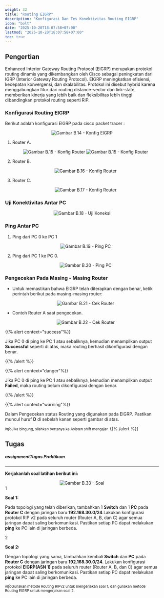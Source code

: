 ```yaml
---
weight: 32
title: "Routing EIGRP"
description: "Konfigurasi Dan Tes Konektivitas Routing EIGRP"
icon: "bolt"
date: "2025-10-20T18:07:58+07:00"
lastmod: "2025-10-20T18:07:58+07:00"
toc: true
---
```


## Pengertian

Enhanced Interior Gateway Routing Protocol (EIGRP) merupakan protokol
routing dinamis yang dikembangkan oleh Cisco sebagai peningkatan dari IGRP
(Interior Gateway Routing Protocol). EIGRP meningkatkan efisiensi, kecepatan
konvergensi, dan skalabilitas. Protokol ini disebut hybrid karena menggabungkan fitur
dari routing distance-vector dan link-state, memberikan kinerja yang lebih baik dan
fleksibilitas lebih tinggi dibandingkan protokol routing seperti RIP.

### Konfigurasi Routing EIGRP

Berikut adalah konfigurasi EIGRP pada cisco packet tracer :

<center>
<img src="/images/babFive/b.23.PNG" alt="Gambar B.14 - Konfig EIGRP" class="img-fluid mb-3 responsive-img">
</center>

1.  Router A.

    <center>
    <img src="/images/babFive/b.24.PNG" alt="Gambar B.15 - Konfig Router" class="img-fluid mb-3 responsive-img">
    <img src="/images/babFive/b.25.PNG" alt="Gambar B.15 - Konfig Router" class="img-fluid mb-3 responsive-img">
    </center>

2.  Router B.

    <center>
    <img src="/images/babFive/b.26.PNG" alt="Gambar B.16 - Konfig Router" class="img-fluid mb-3 responsive-img">
    </center>

3.  Router C.

    <center>
    <img src="/images/babFive/b.27.PNG" alt="Gambar B.17 - Konfig Router" class="img-fluid mb-3 responsive-img">
    </center>

### Uji Konektivitas Antar PC

<center>
<img src="/images/babFive/b.28.PNG" alt="Gambar B.18 - Uji Koneksi" class="img-fluid mb-3 responsive-img">
</center>

### Ping Antar PC

1.  Ping dari PC 0 ke PC 1

    <center>
    <img src="/images/babFive/b.29.PNG" alt="Gambar B.19 - Ping PC" class="img-fluid mb-3 responsive-img">
    </center>

2.  Ping dari PC 1 ke PC 0.

    <center>
    <img src="/images/babFive/b.30.PNG" alt="Gambar B.20 - Ping PC" class="img-fluid mb-3 responsive-img">
    </center>

### Pengecekan Pada Masing - Masing Router

- Untuk memastikan bahwa EIGRP telah diterapkan dengan benar, ketik perintah berikut pada masing-masing router:

  <center>
  <img src="/images/babFive/b.31.PNG" alt="Gambar B.21 - Cek Router" class="img-fluid mb-3 responsive-img">
  </center>

- Contoh Router A saat pengecekan.

  <center>
  <img src="/images/babFive/b.32.PNG" alt="Gambar B.22 - Cek Router" class="img-fluid mb-3 responsive-img">
  </center>

{{% alert context="success"%}}

Jika PC 0 di ping ke PC 1 atau sebaliknya, kemudian menampilkan output <strong>Successful</strong> seperti di atas, maka routing berhasil dikonfigurasi dengan benar.

{{% /alert %}}

{{% alert context="danger"%}}

Jika PC 0 di ping ke PC 1 atau sebaliknya, kemudian menampilkan output <strong>Failed</strong>, maka routing belum dikonfigurasi dengan benar.

{{% /alert %}}

{{% alert context="warning"%}}

Dalam Pengecekan status Routing yang digunakan pada EIGRP. Pastikan muncul huruf <strong>D</strong> di sebelah kanan seperti gambar di atas.

<small class="text-muted"><i class="material-icons align-middle me-1">info</i>Jika bingung, silahkan bertanya ke Asisten shift mengajar.</small>
{{% /alert %}}

## Tugas

<div class="alert alert-info" role="alert">
<h5 class="alert-heading"><i class="material-icons align-middle me-2">assignment</i>Tugas Praktikum</h5>
<hr>
<p class="mb-3"><strong>Kerjakanlah soal latihan berikut ini:</strong>

<center>
      <img src="/images/babFive/b.33.PNG" alt="Gambar B.33 - Soal" class="img-fluid mb-3 responsive-img">
</center>

<div class="row">
<div class="col-md-6">
<div class="badge bg-primary text-white mb-2">1</div>
<p class="mb-2"><strong>Soal 1:</strong></p>
<p>Pada topologi yang telah diberikan, tambahkan 1 <strong>Switch</strong> dan 1 <strong>PC</strong> pada <strong>Router
C</strong> dengan jaringan baru <strong>192.168.30.0/24</strong>.Lakukan konfigurasi protokol RIP v2
pada seluruh router (Router A, B, dan C) agar semua jaringan dapat saling
berkomunikasi. Pastikan setiap PC dapat melakukan <strong>ping</strong> ke PC lain di jaringan
berbeda.
</p>
</div>

<div class="col-md-6">
<div class="badge bg-primary text-white mb-2">2</div>
<p class="mb-2"><strong>Soal 2:</strong></p>
<p>Dengan topologi yang sama, tambahkan kembali <strong>Switch</strong> dan <strong>PC</strong> pada <strong>Router
C</strong> dengan jaringan baru <strong>192.168.30.0/24</strong>. Lakukan konfigurasi protokol
<strong>EIGRP(ASN 1)</strong> pada seluruh router (Router A, B, dan C) agar semua jaringan dapat
saling berkomunikasi. Pastikan setiap PC dapat melakukan <strong>ping</strong> ke PC lain di
jaringan berbeda.
</p>
</div>
</div>

<div class="mt-3">
<small class="text-muted"><i class="material-icons align-middle me-1">info</i>Gunakan metode Routing RIPv2 untuk mengerjakan soal 1, dan gunakan metode Routing EIGRP untuk mengerjakan soal 2.</small>
</div>
</div>
